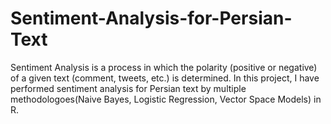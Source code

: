 # Sentiment-Analysis-for-Persian-Text
Sentiment Analysis is a process in which the polarity (positive or negative) of a given text (comment, tweets, etc.) is determined. In this project, I have performed sentiment analysis for Persian text by multiple methodologoes(Naive Bayes, Logistic Regression, Vector Space Models) in R.
